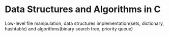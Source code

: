 # Data Structures and Algorithms in C
Low-level file manipulation, data structures implementation(sets, dictionary, hashtable) and algorithms(binary search tree, priority queue)
